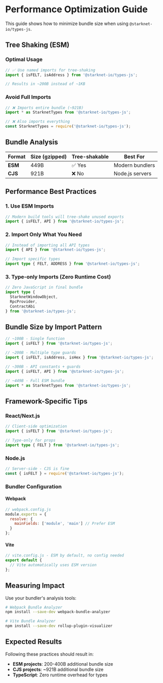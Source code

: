 # Performance Optimization Guide

This guide shows how to minimize bundle size when using `@starknet-io/types-js`.

## Tree Shaking (ESM)

### Optimal Usage
```typescript
// ✅ Use named imports for tree-shaking
import { isFELT, isAddress } from '@starknet-io/types-js';

// Results in ~200B instead of ~1KB
```

### Avoid Full Imports
```typescript
// ❌ Imports entire bundle (~921B)
import * as StarknetTypes from '@starknet-io/types-js';

// ❌ Also imports everything
const StarknetTypes = require('@starknet-io/types-js');
```

## Bundle Analysis

| Format | Size (gzipped) | Tree-shakable | Best For |
|--------|----------------|---------------|----------|
| **ESM** | 449B | ✅ Yes | Modern bundlers |
| **CJS** | 921B | ❌ No | Node.js servers |

## Performance Best Practices

### 1. Use ESM Imports
```typescript
// Modern build tools will tree-shake unused exports
import { isFELT, API } from '@starknet-io/types-js';
```

### 2. Import Only What You Need
```typescript
// Instead of importing all API types
import { API } from '@starknet-io/types-js';

// Import specific types
import type { FELT, ADDRESS } from '@starknet-io/types-js';
```

### 3. Type-only Imports (Zero Runtime Cost)
```typescript
// Zero JavaScript in final bundle
import type { 
  StarknetWindowObject, 
  RpcProvider,
  ContractAbi 
} from '@starknet-io/types-js';
```

## Bundle Size by Import Pattern

```typescript
// ~100B - Single function
import { isFELT } from '@starknet-io/types-js';

// ~200B - Multiple type guards  
import { isFELT, isAddress, isHex } from '@starknet-io/types-js';

// ~300B - API constants + guards
import { isFELT, API } from '@starknet-io/types-js';

// ~449B - Full ESM bundle
import * as StarknetTypes from '@starknet-io/types-js';
```

## Framework-Specific Tips

### React/Next.js
```typescript
// Client-side optimization
import { isFELT } from '@starknet-io/types-js';

// Type-only for props
import type { FELT } from '@starknet-io/types-js';
```

### Node.js
```typescript
// Server-side - CJS is fine
const { isFELT } = require('@starknet-io/types-js');
```

### Bundler Configuration

#### Webpack
```javascript
// webpack.config.js
module.exports = {
  resolve: {
    mainFields: ['module', 'main'] // Prefer ESM
  }
};
```

#### Vite
```javascript
// vite.config.js - ESM by default, no config needed
export default {
  // Vite automatically uses ESM version
};
```

## Measuring Impact

Use your bundler's analysis tools:

```bash
# Webpack Bundle Analyzer
npm install --save-dev webpack-bundle-analyzer

# Vite Bundle Analyzer  
npm install --save-dev rollup-plugin-visualizer
```

## Expected Results

Following these practices should result in:
- **ESM projects**: 200-400B additional bundle size
- **CJS projects**: ~921B additional bundle size
- **TypeScript**: Zero runtime overhead for types